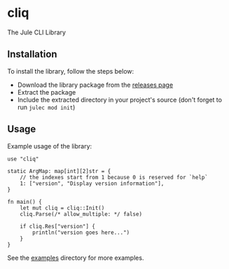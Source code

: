 # cliq
The Jule CLI Library

## Installation
To install the library, follow the steps below:

- Download the library package from the [releases page](https://github.com/adamperkowski/cliq/releases)
- Extract the package
- Include the extracted directory in your project's source (don't forget to run `julec mod init`)

## Usage
Example usage of the library:

```jule
use "cliq"

static ArgMap: map[int][2]str = {
	// the indexes start from 1 because 0 is reserved for `help`
	1: ["version", "Display version information"],
}

fn main() {
	let mut cliq = cliq::Init()
	cliq.Parse(/* allow_multiple: */ false)

	if cliq.Res["version"] {
		println("version goes here...")
	}
}
```

See the [examples](/examples) directory for more examples.
